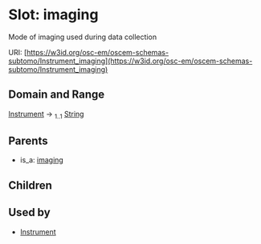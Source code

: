 
# Slot: imaging

Mode of imaging used during data collection

URI: [https://w3id.org/osc-em/oscem-schemas-subtomo/Instrument_imaging](https://w3id.org/osc-em/oscem-schemas-subtomo/Instrument_imaging)


## Domain and Range

[Instrument](Instrument.md) &#8594;  <sub>1..1</sub> [String](types/String.md)

## Parents

 *  is_a: [imaging](imaging.md)

## Children


## Used by

 * [Instrument](Instrument.md)
